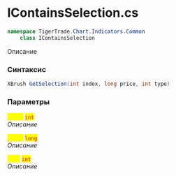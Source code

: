 
# IContainsSelection.cs
```csharp
namespace TigerTrade.Chart.Indicators.Common  
    class IContainsSelection
```

Описание

### Синтаксис
```csharp
XBrush GetSelection(int index, long price, int type)
```

### Параметры  
<mark style="color:yellow;">**`index`**</mark> <mark style="color:red;">`int`</mark>  
 *Описание*  
  
<mark style="color:yellow;">**`price`**</mark> <mark style="color:red;">`long`</mark>  
 *Описание*  
  
<mark style="color:yellow;">**`type`**</mark> <mark style="color:red;">`int`</mark>  
 *Описание*  
  

                    
                    